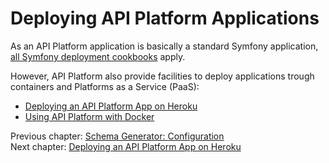 # Deploying API Platform Applications

As an API Platform application is basically a standard Symfony application, [all Symfony deployment cookbooks](http://symfony.com/doc/current/cookbook/deployment/index.html)
apply.

However, API Platform also provide facilities to deploy applications trough containers and Platforms as a Service (PaaS):

* [Deploying an API Platform App on Heroku](heroku.md)
* [Using API Platform with Docker](docker.md)

Previous chapter: [Schema Generator: Configuration](../schema-generator/configuration.md)<br>
Next chapter: [Deploying an API Platform App on Heroku](heroku.md)
